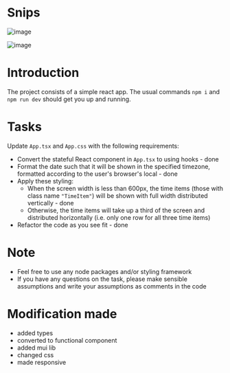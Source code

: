 # Snips

![image](https://github.com/user-attachments/assets/f4e928d5-5bb0-48e8-a824-77fb2a49039d)

![image](https://github.com/user-attachments/assets/fbdeea38-5762-462c-8c40-76038d6b5ca9)





# Introduction

The project consists of a simple react app. The usual commands
`npm i` and `npm run dev` should get you up and running.

# Tasks
Update `App.tsx` and `App.css` with the following requirements:

- Convert the stateful React component in `App.tsx` to using hooks - done
- Format the date such that it will be shown in the specified timezone, formatted according to the user's browser's local - done
- Apply these styling:
  - When the screen width is less than 600px, the time items (those with class name `"TimeItem"`) will be shown with full width distributed vertically - done
  - Otherwise, the time items will take up a third of the screen and distributed horizontally (i.e. only one row for all three time items)
- Refactor the code as you see fit - done


# Note
- Feel free to use any node packages and/or styling framework
- If you have any questions on the task, please make sensible assumptions and write your assumptions as comments in the code

# Modification made
- added types
- converted to functional component
- added mui lib
- changed css
- made responsive
